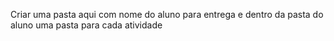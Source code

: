 Criar uma pasta aqui com nome do aluno para entrega
e dentro da pasta do aluno uma pasta para cada atividade
